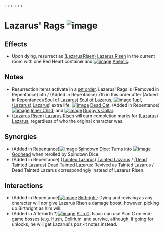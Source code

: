 +++
+++

 # Lazarus' Rags ![image](/image/Lazarus%27_Rags.png) 

Effects
---------


* Upon dying, resurrect as  [(Lazarus Risen)](/wiki/Lazarus_Risen "Lazarus Risen") [Lazarus Risen](/wiki/Lazarus_Risen "Lazarus Risen") in the current room with one Red Heart container and [![image](/image/Anemic.png)](/wiki/Anemic "Anemic") [Anemic](/wiki/Anemic "Anemic").


Notes
-------


* Resurrection items activate in a [set order](/wiki/Category:Revival_items "Category:Revival items"). Lazarus' Rags is (Removed in Repentance) 5th / (Added in Repentance) 7th in this order after (Added in Repentance)[(Soul of Lazarus)](/wiki/Cards_and_Runes "Soul of Lazarus") [Soul of Lazarus](/wiki/Cards_and_Runes "Cards and Runes"), [![image](/image/1up!.png)](/wiki/1up! "1up!") [1up!](/wiki/1up! "1up!"),  [(Lazarus)](/wiki/Lazarus "Lazarus") [Lazarus](/wiki/Lazarus "Lazarus")' extra life, [![image](/image/Dead_Cat.png)](/wiki/Dead_Cat "Dead Cat") [Dead Cat](/wiki/Dead_Cat "Dead Cat"), (Added in Repentance)[![image](/image/Inner_Child.png)](/wiki/Inner_Child "Inner Child") [Inner Child](/wiki/Inner_Child "Inner Child"), and [![image](/image/Guppy%27s_Collar.png)](/wiki/Guppy%27s_Collar "Guppy's Collar") [Guppy's Collar](/wiki/Guppy%27s_Collar "Guppy's Collar").
* [(Lazarus Risen)](/wiki/Lazarus_Risen "Lazarus Risen") [Lazarus Risen](/wiki/Lazarus_Risen "Lazarus Risen") will earn completion marks for  [(Lazarus)](/wiki/Lazarus "Lazarus") [Lazarus](/wiki/Lazarus "Lazarus"), regardless of who the original character was.


Synergies
-----------


* (Added in Repentance)[![image](/image/Spindown_Dice.png)](/wiki/Spindown_Dice "Spindown Dice") [Spindown Dice](/wiki/Spindown_Dice "Spindown Dice"): Turns into [![image](/image/Godhead.png)](/wiki/Godhead "Godhead") [Godhead](/wiki/Godhead "Godhead") when rerolled by Spindown Dice.
* (Added in Repentance)  [(Tainted Lazarus)](/wiki/Tainted_Lazarus "Tainted Lazarus") [Tainted Lazarus](/wiki/Tainted_Lazarus "Tainted Lazarus") /  [(Dead Tainted Lazarus)](/wiki/Dead_Tainted_Lazarus "Dead Tainted Lazarus") [Dead Tainted Lazarus](/wiki/Dead_Tainted_Lazarus "Dead Tainted Lazarus"): Revived as Tainted Lazarus / Dead Tainted Lazarus correspondingly instead of Lazarus Risen.


Interactions
--------------


* (Added in Repentance)[![image](/image/Birthright.png)](/wiki/Birthright "Birthright") [Birthright](/wiki/Birthright "Birthright"): Dying and reviving as any character will *not* give Lazarus Risen a damage boost, however, picking up Birthright as him will.
* (Added in Afterbirth †)[![image](/image/Plan_C.png)](/wiki/Plan_C "Plan C") [Plan C](/wiki/Plan_C "Plan C"): Isaac can use Plan C on end-game bosses (e.g. [Hush](/wiki/Hush "Hush"), [Delirium](/wiki/Delirium "Delirium")) and survive, although, if going for unlocks, he will get Lazarus's post-it notes instead.


